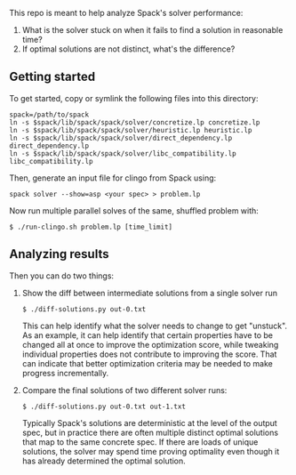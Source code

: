 This repo is meant to help analyze Spack's solver performance:

1. What is the solver stuck on when it fails to find a solution in reasonable time?
2. If optimal solutions are not distinct, what's the difference?

## Getting started

To get started, copy or symlink the following files into this directory:

```
spack=/path/to/spack
ln -s $spack/lib/spack/spack/solver/concretize.lp concretize.lp
ln -s $spack/lib/spack/spack/solver/heuristic.lp heuristic.lp
ln -s $spack/lib/spack/spack/solver/direct_dependency.lp direct_dependency.lp
ln -s $spack/lib/spack/spack/solver/libc_compatibility.lp libc_compatibility.lp
```

Then, generate an input file for clingo from Spack using:

```
spack solver --show=asp <your spec> > problem.lp
```

Now run multiple parallel solves of the same, shuffled problem with:

```
$ ./run-clingo.sh problem.lp [time_limit]
```

## Analyzing results

Then you can do two things:

1. Show the diff between intermediate solutions from a single solver run

   ```
   $ ./diff-solutions.py out-0.txt
   ```

   This can help identify what the solver needs to change to get "unstuck". As an example, it can
   help identify that certain properties have to be changed all at once to improve the optimization
   score, while tweaking individual properties does not contribute to improving the score. That
   can indicate that better optimization criteria may be needed to make progress incrementally.

2. Compare the final solutions of two different solver runs:

   ```
   $ ./diff-solutions.py out-0.txt out-1.txt
   ```

   Typically Spack's solutions are deterministic at the level of the output spec, but in practice
   there are often multiple distinct optimal solutions that map to the same concrete spec. If there
   are loads of unique solutions, the solver may spend time proving optimality even though it has
   already determined the optimal solution.
